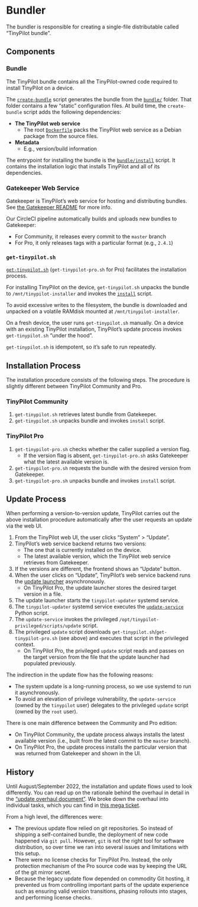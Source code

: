 # Bundler

The bundler is responsible for creating a single-file distributable called “TinyPilot bundle”.

## Components

### Bundle

The TinyPilot bundle contains all the TinyPilot-owned code required to install TinyPilot on a device.

The [`create-bundle`](create-bundle) script generates the bundle from the [`bundle/`](bundle) folder. That folder contains a few “static” configuration files. At build time, the `create-bundle` script adds the following dependencies:

- **The TinyPilot web service**
  - The root [`Dockerfile`](../Dockerfile) packs the TinyPilot web service as a Debian package from the source files.
- **Metadata**
  - E.g., version/build information

The entrypoint for installing the bundle is the [`bundle/install`](bundle/install) script. It contains the installation logic that installs TinyPilot and all of its dependencies.

### Gatekeeper Web Service

Gatekeeper is TinyPilot’s web service for hosting and distributing bundles. See [the Gatekeeper README](https://github.com/tiny-pilot/gatekeeper) for more info.

Our CircleCI pipeline automatically builds and uploads new bundles to Gatekeeper:

- For Community, it releases every commit to the `master` branch
- For Pro, it only releases tags with a particular format (e.g., `2.4.1`)

### `get-tinypilot.sh`

[`get-tinypilot.sh`](../get-tinypilot.sh) (`get-tinypilot-pro.sh` for Pro) facilitates the installation process.

For installing TinyPilot on the device, `get-tinypilot.sh` unpacks the bundle to `/mnt/tinypilot-installer` and invokes the [`install`](bundle/install) script.

To avoid excessive writes to the filesystem, the bundle is downloaded and unpacked on a volatile RAMdisk mounted at `/mnt/tinypilot-installer`.

On a fresh device, the user runs `get-tinypilot.sh` manually. On a device with an existing TinyPilot installation, TinyPilot’s update process invokes `get-tinypilot.sh` “under the hood”.

`get-tinypilot.sh` is idempotent, so it’s safe to run repeatedly.

## Installation Process

The installation procedure consists of the following steps. The procedure is slightly different between TinyPilot Community and Pro.

### TinyPilot Community

1. `get-tinypilot.sh` retrieves latest bundle from Gatekeeper.
2. `get-tinypilot.sh` unpacks bundle and invokes `install` script.

### TinyPilot Pro

1. `get-tinypilot-pro.sh` checks whether the caller supplied a version flag.
   - If the version flag is absent, `get-tinypilot-pro.sh` asks Gatekeeper what the latest available version is.
1. `get-tinypilot-pro.sh` requests the bundle with the desired version from Gatekeeper.
1. `get-tinypilot-pro.sh` unpacks bundle and invokes `install` script.

## Update Process

When performing a version-to-version update, TinyPilot carries out the above installation procedure automatically after the user requests an update via the web UI.

1. From the TinyPilot web UI, the user clicks “System” > “Update”.
1. TinyPilot’s web service backend returns two versions:
   - The one that is currently installed on the device.
   - The latest available version, which the TinyPilot web service retrieves from Gatekeeper.
1. If the versions are different, the frontend shows an “Update” button.
1. When the user clicks on “Update”, TinyPilot’s web service backend runs the [update launcher](../app/update/launcher.py) asynchronously.
   - On TinyPilot Pro, the update launcher stores the desired target version in a file.
1. The update launcher starts the `tinypilot-updater` systemd service.
1. The `tinypilot-updater` systemd service executes the [`update-service`](../scripts/update-service) Python script.
1. The `update-service` invokes the privileged `/opt/tinypilot-privileged/scripts/update` script.
1. The privileged `update` script downloads `get-tinypilot.sh`/`get-tinypilot-pro.sh` (see above) and executes that script in the privileged context.
   - On TinyPilot Pro, the privileged `update` script reads and passes on the target version from the file that the update launcher had populated previously.

The indirection in the update flow has the following reasons:

- The system update is a long-running process, so we use systemd to run it asynchronously.
- To avoid an elevation of privilege vulnerability, the `update-service` (owned by the `tinypilot` user) delegates to the privileged `update` script (owned by the `root` user).

There is one main difference between the Community and Pro edition:

- On TinyPilot Community, the update process always installs the latest available version (i.e., built from the latest commit to the `master` branch).
- On TinyPilot Pro, the update process installs the particular version that was returned from Gatekeeper and shown in the UI.

## History

Until August/September 2022, the installation and update flows used to look differently. You can read up on the rationale behind the overhaul in detail in the [“update overhaul document”](https://github.com/tiny-pilot/tinypilot-pro/blob/experimental/update-overhaul/UPDATE-WORKFLOW.md). We broke down the overhaul into individual tasks, which you can find in [this mega ticket](https://github.com/tiny-pilot/tinypilot-pro/issues/445).

From a high level, the differences were:

- The previous update flow relied on git repositories. So instead of shipping a self-contained bundle, the deployment of new code happened via `git pull`. However, `git` is not the right tool for software distribution, so over time we ran into several issues and limitations with this setup.
- There were no license checks for TinyPilot Pro. Instead, the only protection mechanism of the Pro source code was by keeping the URL of the git mirror secret.
- Because the legacy update flow depended on commodity Git hosting, it prevented us from controlling important parts of the update experience such as ensuring valid version transitions, phasing rollouts into stages, and performing license checks.
